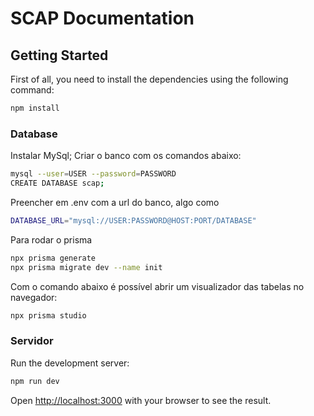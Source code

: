 # SCAP Documentation

## Getting Started

First of all, you need to install the dependencies using the following command:

```bash
npm install
```

### Database

Instalar MySql;
Criar o banco com os comandos abaixo:

```bash
mysql --user=USER --password=PASSWORD
CREATE DATABASE scap;
```

Preencher em .env com a url do banco, algo como

```bash
DATABASE_URL="mysql://USER:PASSWORD@HOST:PORT/DATABASE"
```

Para rodar o prisma

```bash
npx prisma generate
npx prisma migrate dev --name init
```

Com o comando abaixo é possível abrir um visualizador das tabelas no navegador:

```bash
npx prisma studio
```

### Servidor

Run the development server:

```bash
npm run dev
```

Open [http://localhost:3000](http://localhost:3000) with your browser to see the result.

